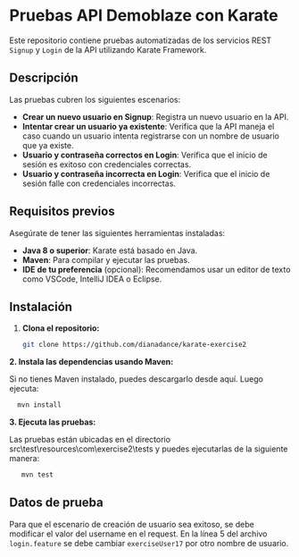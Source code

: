 # Pruebas API Demoblaze con Karate

Este repositorio contiene pruebas automatizadas de los servicios REST `Signup` y `Login` de la API utilizando Karate Framework.

## Descripción

Las pruebas cubren los siguientes escenarios:

- **Crear un nuevo usuario en Signup**: Registra un nuevo usuario en la API.
- **Intentar crear un usuario ya existente**: Verifica que la API maneja el caso cuando un usuario intenta registrarse con un nombre de usuario que ya existe.
- **Usuario y contraseña correctos en Login**: Verifica que el inicio de sesión es exitoso con credenciales correctas.
- **Usuario y contraseña incorrecta en Login**: Verifica que el inicio de sesión falle con credenciales incorrectas.

## Requisitos previos

Asegúrate de tener las siguientes herramientas instaladas:

- **Java 8 o superior**: Karate está basado en Java.
- **Maven**: Para compilar y ejecutar las pruebas.
- **IDE de tu preferencia** (opcional): Recomendamos usar un editor de texto como VSCode, IntelliJ IDEA o Eclipse.

## Instalación

1. **Clona el repositorio:**

   ```bash
   git clone https://github.com/dianadance/karate-exercise2

**2. Instala las dependencias usando Maven:**

Si no tienes Maven instalado, puedes descargarlo desde aquí. Luego ejecuta:
   
```bash 
  mvn install
```
**3. Ejecuta las pruebas:**

Las pruebas están ubicadas en el directorio src\test\resources\com\exercise2\tests y puedes ejecutarlas de la siguiente manera:

```bash 
   mvn test
```

## Datos de prueba

Para que el escenario de creación de usuario sea exitoso, se debe modificar el valor del username en el request. En la línea 5 del archivo ```login.feature``` se debe cambiar ```exerciseUser17``` por otro nombre de usuario.